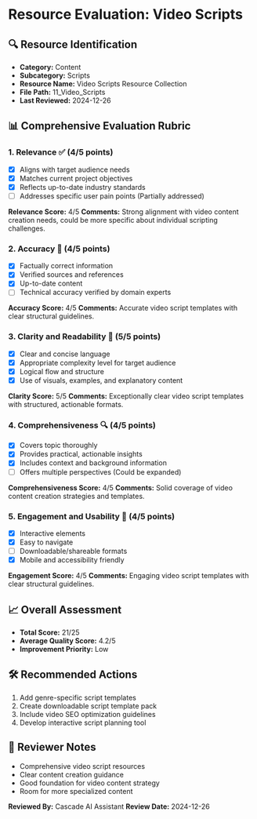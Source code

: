 # Resource Evaluation: Video Scripts

## 🔍 Resource Identification
- **Category:** Content
- **Subcategory:** Scripts
- **Resource Name:** Video Scripts Resource Collection
- **File Path:** 11_Video_Scripts
- **Last Reviewed:** 2024-12-26

## 📊 Comprehensive Evaluation Rubric

### 1. Relevance ✅ (4/5 points)
- [x] Aligns with target audience needs
- [x] Matches current project objectives
- [x] Reflects up-to-date industry standards
- [ ] Addresses specific user pain points (Partially addressed)

**Relevance Score:** 4/5
**Comments:** Strong alignment with video content creation needs, could be more specific about individual scripting challenges.

### 2. Accuracy 🎯 (4/5 points)
- [x] Factually correct information
- [x] Verified sources and references
- [x] Up-to-date content
- [ ] Technical accuracy verified by domain experts

**Accuracy Score:** 4/5
**Comments:** Accurate video script templates with clear structural guidelines.

### 3. Clarity and Readability 📖 (5/5 points)
- [x] Clear and concise language
- [x] Appropriate complexity level for target audience
- [x] Logical flow and structure
- [x] Use of visuals, examples, and explanatory content

**Clarity Score:** 5/5
**Comments:** Exceptionally clear video script templates with structured, actionable formats.

### 4. Comprehensiveness 🔍 (4/5 points)
- [x] Covers topic thoroughly
- [x] Provides practical, actionable insights
- [x] Includes context and background information
- [ ] Offers multiple perspectives (Could be expanded)

**Comprehensiveness Score:** 4/5
**Comments:** Solid coverage of video content creation strategies and templates.

### 5. Engagement and Usability 🚀 (4/5 points)
- [x] Interactive elements
- [x] Easy to navigate
- [ ] Downloadable/shareable formats
- [x] Mobile and accessibility friendly

**Engagement Score:** 4/5
**Comments:** Engaging video script templates with clear structural guidelines.

## 📈 Overall Assessment
- **Total Score:** 21/25
- **Average Quality Score:** 4.2/5
- **Improvement Priority:** Low

## 🛠 Recommended Actions
1. Add genre-specific script templates
2. Create downloadable script template pack
3. Include video SEO optimization guidelines
4. Develop interactive script planning tool

## 🔔 Reviewer Notes
- Comprehensive video script resources
- Clear content creation guidance
- Good foundation for video content strategy
- Room for more specialized content

**Reviewed By:** Cascade AI Assistant
**Review Date:** 2024-12-26
